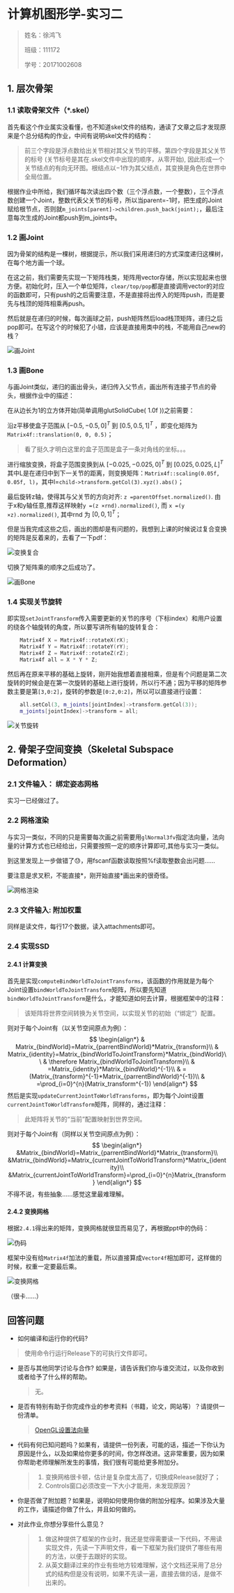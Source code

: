 # 计算机图形学-实习二

> 姓名：徐鸿飞
>
> 班级：111172
>
> 学号：20171002608

## 1. 层次骨架

### 1.1	读取骨架文件（*.skel）

首先看这个作业属实没看懂，也不知道skel文件的结构，通读了文章之后才发现原来是个总分结构的作业，中间有说明skel文件的结构：

> 前三个字段是浮点数给出关节相对其父关节的平移。第四个字段是其父关节的标号 (关节标号是其在.skel文件中出现的顺序，从零开始), 因此形成一个关节结点的有向无环图。根结点以−1作为其父结点，其变换是角色在世界中全局位置。 

根据作业中所给，我们循环每次读出四个数（三个浮点数，一个整数），三个浮点数创建一个Joint，整数代表父关节的标号，所以当parent=-1时，把生成的Joint赋给根节点，否则就`m_joints[parent]->children.push_back(joint);`，最后注意每次生成的Joint都push到m_joints中。

### 1.2	画Joint

因为骨架的结构是一棵树，根据提示，所以我们采用递归的方式深度递归这棵树，在每个地方画一个球。

在这之前，我们需要先实现一下矩阵栈类，矩阵用vector存储，所以实现起来也很方便。初始化时，压入一个单位矩阵，`clear/top/pop`都是直接调用vector的对应的函数即可，只有push的之后需要注意，不是直接将出传入的矩阵push，而是要先与栈顶的矩阵相乘再push。

然后就是在递归的时候，每次画球之前，push矩阵然后load栈顶矩阵，递归之后pop即可。在写这个的时候犯了小错，应该是直接用类中的栈，不能用自己new的栈？

![画Joint](.\img\画Joint.png)

### 1.3	画Bone

与画Joint类似，递归的画出骨头，递归传入父节点，画出所有连接子节点的骨头，根据作业中的描述：

在从边长为1的立方体开始(简单调用glutSolidCube( 1.0f ))之前需要：

沿z平移使盒子范围从 $[−0.5, −0.5, 0]^T$ 到 $[0.5, 0.5, 1]^T$ ，即变化矩阵为`Matrix4f::translation(0, 0, 0.5)`；

> 看了挺久才明白这里的盒子范围是盒子一条对角线的坐标。。。

进行缩放变换，将盒子范围变换到从 $[−0.025, −0.025, 0]^T$ 到 $[0.025, 0.025,‌L]^T$其中L是在递归中到下一关节的距离，则变换矩阵：`Matrix4f::scaling(0.05f, 0.05f, l)`，其中l=`child->transform.getCol(3).xyz().abs()`；

最后旋转z轴，使得其与父关节的方向对齐: `z =parentOffset.normalized()`. 由于x和y轴任意,推荐这样映射`y =(z ×rnd).normalized()`, 而 `x =(y ×z).normalized()`, 其中rnd 为  $[0, 0,1]^T$；

但是当我完成这些之后，画出的图却是有问题的，我想到上课的时候说过复合变换的矩阵是反着来的，去看了一下pdf：

![变换复合](.\img\变换复合.png)

切换了矩阵乘的顺序之后成功了。

![画Bone](.\img\画Bone.png)

### 1.4 实现关节旋转

即实现`setJointTransform`传入需要更新的关节的序号（下标index）和用户设置的绕各个轴旋转的角度，所以要写讲所有轴的旋转复合：

```c++
	Matrix4f X = Matrix4f::rotateX(rX);
	Matrix4f Y = Matrix4f::rotateY(rY);
	Matrix4f Z = Matrix4f::rotateZ(rZ);
	Matrix4f all = X * Y * Z;
```

然后再在原来平移的基础上旋转，刚开始我想着直接相乘，但是有个问题是第二次旋转的时候会是在第一次旋转的基础上进行旋转，所以行不通；因为平移的矩阵参数主要是第`[3,0:2]`，旋转的参数是`[0:2,0:2]`，所以可以直接进行设置：

```c++
	all.setCol(3, m_joints[jointIndex]->transform.getCol(3));
	m_joints[jointIndex]->transform = all;
```

![关节旋转](.\img\关节旋转.gif)

## 2. 骨架子空间变换（Skeletal Subspace Deformation）

### 2.1 文件输入： 绑定姿态网格

实习一已经做过了。

### 2.2 网格渲染

与实习一类似，不同的只是需要每次画之前需要用`glNormal3fv`指定法向量，法向量的计算方式也已经给出，只需要按照一定的顺序计算即可,其他与实习一类似。

到这里发现上一步做错了😓，用fscanf函数读取按照%f读取整数会出问题……

要注意是求叉积，不能直接\*，刚开始直接\*画出来的很奇怪。

![网格渲染](.\img\网格渲染.png)

### 2.3 文件输入: 附加权重

同样是读文件，每行17个数据，读入attachments即可。

### 2.4 实现SSD

#### 2.4.1 计算变换

首先是实现`computeBindWorldToJointTransforms`，该函数的作用就是为每个Joint设置`bindWorldToJointTransform`矩阵，所以要先知道`bindWorldToJointTransform`是什么，才能知道如何去计算，根据框架中的注释：

> 该矩阵将世界空间转换为关节空间，以实现关节的初始（“绑定”）配置。

则对于每个Joint有（以关节空间原点为例）：
$$
\begin{align*}
& Matrix_{bindWorld}=Matrix_{parrentBindWorld}*Matrix_{transform}\\
& Matrix_{identity}=Matrix_{bindWorldToJointTransform}*Matrix_{bindWorld}\\
& \therefore Matrix_{bindWorldToJointTransform}\\
& =Matrix_{identity}*Matrix_{bindWorld}^{-1}\\
& =(Matrix_{transform}^{-1}*Matrix_{parrentBindWorld}^{-1})\\
& =\prod_{i=0}^{n}(Matrix_transform^{-1})
\end{align*}
$$
然后是实现`updateCurrentJointToWorldTransforms`，即为每个Joint设置`currentJointToWorldTransform`矩阵，同样的，通过注释：

> 此矩阵将关节的“当前”配置映射到世界空间。

则对于每个Joint有（同样以关节空间原点为例）：
$$
\begin{align*}
&Matrix_{bindWorld}=Matrix_{parrentBindWorld}*Matrix_{transform}\\
&Matrix_{bindWorld}=Matrix_{currentJointToWorldTransform}*Matrix_{identity}\\
&Matrix_{currentJointToWorldTransform}=\prod_{i=0}^{n}Matrix_{transform}
\end{align*}
$$
不得不说，有些抽象……感觉这里最难理解。

#### 2.4.2 变换网格

根据`2.4.1`得出来的矩阵，变换网格就很显而易见了，再根据ppt中的伪码：

![伪码](.\img\伪码.png)

框架中没有给`Matrix4f`加法的重载，所以直接算成`Vector4f`相加即可，这样做的时候，权重一定要最后乘。

![变换网格](.\img\变换网格.gif)

（很卡……）

## 回答问题

-  如何编译和运行你的代码? 

  > 使用命令行运行Release下的可执行文件即可。

- 是否与其他同学讨论与合作? 如果是，请告诉我们你与谁交流过，以及你收到或者给予了什么样的帮助。

  > 无。

- 是否有特别有助于你完成作业的参考资料（书籍，论文，网站等）？请提供一份清单。

  > [OpenGL设置法向量](https://blog.csdn.net/Haohan_Meng/article/details/41785607)

- 代码有何已知问题吗？如果有，请提供一份列表，可能的话，描述一下你认为原因是什么，以及如果给你更多的时间，你怎样改进。这非常重要，因为如果你帮助老师理解所发生的事情，我们很有可能给更多附加分。

  > 1. 变换网格很卡顿，估计是复杂度太高了，切换成Release就好了；
  > 2. Controls窗口必须改变一下大小才能用，未发现原因？

- 你是否做了附加题？如果是，说明如何使用你做的附加分程序。如果涉及大量的工作，请描述你做了什么，并且如何做的。

  > 

- 对此作业,你想分享些什么意见？

  > 1. 做这种提供了框架的作业时，我还是觉得需要读一下代码，不用读实现文件，先读一下声明文件，看一下框架为我们提供了哪些有用的方法，以便于去跟好的实现。
  > 2. 从英文翻译过来的作业有些地方较难理解，这个文档还采用了总分式的结构但是没有说明，如果不先读一遍，直接去做的话，是做不出来的。